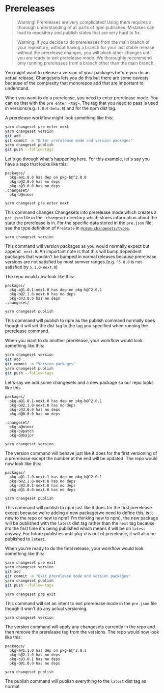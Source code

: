 # Prereleases

> Warning! Prereleases are very complicated! Using them requires a thorough understanding of all parts of npm publishes. Mistakes can lead to repository and publish states that are very hard to fix.

> Warning: If you decide to do prereleases from the main branch of your repository, without having a branch for your last stable release without the prerelease changes, you will block other changes until you are ready to exit prerelease mode. We thoroughly recommend only running prereleases from a branch other than the main branch.

You might want to release a version of your packages before you do an actual release, Changesets lets you do this but there are some caveats because of the complexity that monorepos add that are important to understand.

When you want to do a prerelease, you need to enter prerelease mode. You can do that with the `pre enter <tag>`. The tag that you need to pass is used in versions(e.g. `1.0.0-beta.0`) and for the npm dist tag.

A prerelease workflow might look something like this:

```bash
yarn changeset pre enter next
yarn changeset version
git add .
git commit -m "Enter prerelease mode and version packages"
yarn changeset publish
git push --follow-tags
```

Let's go through what's happening here. For this example, let's say you have a repo that looks like this:

```
packages/
  pkg-a@1.0.0 has dep on pkg-b@^2.0.0
  pkg-b@2.0.0 has no deps
  pkg-c@3.0.0 has no deps
.changeset/
  pkg-b@minor
```

```
yarn changeset pre enter next
```

This command changes Changesets into prerelease mode which creates a `pre.json` file in the `.changeset` directory which stores information about the state the prerelease is in. For the specific data stored in the `pre.json` file, see the type definition of `PreState` in [`@cosm-changesets/types`](https://github.com/changesets/changesets/tree/main/packages/types).

```
yarn changeset version
```

This command will version packages as you would normally expect but append `-next.0`. An important note is that this will bump dependent packages that wouldn't be bumped in normal releases because prerelease versions are not satisfied by most semver ranges.(e.g. `^5.0.0` is not satisfied by `5.1.0-next.0`)

The repo would now look like this:

```
packages/
  pkg-a@1.0.1-next.0 has dep on pkg-b@^2.0.1
  pkg-b@2.1.0-next.0 has no deps
  pkg-c@3.0.0 has no deps
.changeset/
```

```
yarn changeset publish
```

This command will publish to npm as the publish command normally does though it will set the dist tag to the tag you specified when running the prerelease command.

When you want to do another prerelease, your workflow would look something like this:

```bash
yarn changeset version
git add .
git commit -m "Version packages"
yarn changeset publish
git push --follow-tags
```

Let's say we add some changesets and a new package so our repo looks like this

```
packages/
  pkg-a@1.0.1-next.0 has dep on pkg-b@^2.0.1
  pkg-b@2.1.0-next.0 has no deps
  pkg-c@3.0.0 has no deps
  pkg-d@0.0.0 has no deps

.changeset/
  pkg-a@minor
  pkg-c@patch
  pkg-d@major
```

```
yarn changeset version
```

The version command will behave just like it does for the first versioning of a prerelease except the number at the end will be updated. The repo would now look like this:

```
packages/
  pkg-a@1.1.0-next.1 has dep on pkg-b@^2.0.1
  pkg-b@2.1.0-next.0 has no deps
  pkg-c@3.0.1-next.0 has no deps
  pkg-d@1.0.0-next.0 has no deps
```

```
yarn changeset publish
```

This command will publish to npm just like it does for the first prerelease except because we're adding a new package(we need to define this, is it new to the repo or new to npm? I'm thinking new to npm), the new package will be published with the `latest` dist tag rather than the `next` tag because it's the first time it's being published which means it will be on `latest` anyway. For future publishes until pkg-d is out of prerelease, it will also be published to `latest`.

When you're ready to do the final release, your workflow would look something like this:

```bash
yarn changeset pre exit
yarn changeset version
git add .
git commit -m "Exit prerelease mode and version packages"
yarn changeset publish
git push --follow-tags
```

```
yarn changeset pre exit
```

This command will set an intent to exit prerelease mode in the `pre.json` file though it won't do any actual versioning.

```
yarn changeset version
```

The version command will apply any changesets currently in the repo and then remove the prerelease tag from the versions. The repo would now look like this:

```
packages/
  pkg-a@1.1.0 has dep on pkg-b@^2.0.1
  pkg-b@2.1.0 has no deps
  pkg-c@3.0.1 has no deps
  pkg-d@1.0.0 has no deps
```

```
yarn changeset publish
```

The publish command will publish everything to the `latest` dist tag as normal.
